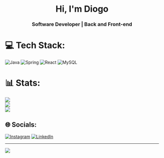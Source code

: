 <h1 align="center">Hi, I'm Diogo</h1>
<h3 align="center">Software Developer | Back and Front-end</h3>


# 💻 Tech Stack:
![Java](https://img.shields.io/badge/java-%23ED8B00.svg?style=for-the-badge&logo=openjdk&logoColor=white) ![Spring](https://img.shields.io/badge/spring-%236DB33F.svg?style=for-the-badge&logo=spring&logoColor=white) ![React](https://img.shields.io/badge/react-%2320232a.svg?style=for-the-badge&logo=react&logoColor=%2361DAFB) ![MySQL](https://img.shields.io/badge/mysql-4479A1.svg?style=for-the-badge&logo=mysql&logoColor=white)

# 📊 Stats:
![](https://github-readme-stats.vercel.app/api?username=Dioguinxz&theme=tokyonight&hide_border=false&include_all_commits=true&count_private=true)<br/>
![](https://github-readme-streak-stats.herokuapp.com/?user=Dioguinxz&theme=tokyonight&hide_border=false)<br/>
![](https://github-readme-stats.vercel.app/api/top-langs/?username=Dioguinxz&theme=tokyonight&hide_border=false&include_all_commits=true&count_private=true&layout=compact)


## 🌐 Socials:
[![Instagram](https://img.shields.io/badge/Instagram-%23E4405F.svg?logo=Instagram&logoColor=white)](https://instagram.com/https://www.instagram.com/diogo__olvr/) [![LinkedIn](https://img.shields.io/badge/LinkedIn-%230077B5.svg?logo=linkedin&logoColor=white)](https://linkedin.com/in/https://www.linkedin.com/in/diogo-oliveira-assis-9a29a425b/) 

---
[![](https://visitcount.itsvg.in/api?id=Dioguinxz&icon=0&color=1)](https://visitcount.itsvg.in)

<!-- Proudly created with GPRM ( https://gprm.itsvg.in ) -->
